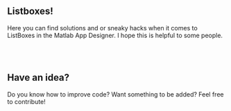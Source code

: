 ## Listboxes! 
Here you can find solutions and or sneaky hacks when it comes to ListBoxes in the Matlab App Designer. I hope this is helpful to some people.

<br>



<br>

## Have an idea?
Do you know how to improve code? Want something to be added? Feel free to contribute! 
